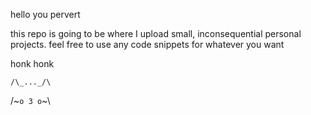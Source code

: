 hello you pervert

this repo is going to be where I upload small, inconsequential personal projects. feel free to use any code snippets for whatever you want

honk honk

    /\_..._/\
   /~`o 3 o`~\
  
